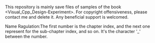 This repository is mainly save files of samples of the book <Visual_Cpp_Design-Experiment>. For copyright offensiveness, please contact me and delete it.
Any beneficial support is welcomed.

Name Ragulation:The first number is the chapter index, and the next one represent for the sub-chapter index, and so on. It's the character '_' between the number.
